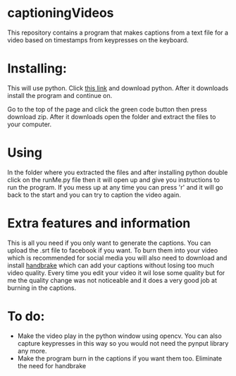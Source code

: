 # captioningVideos
This repository contains a program that makes captions from a text file for a video based on timestamps from keypresses on the keyboard.

<h1>Installing:</h1>
<p>This will use python. Click <a href = 'https://www.python.org/downloads/'>this link</a> and download python. After it downloads install the program and continue on.</p>

<p>Go to the top of the page and click the green code button then press download zip. After it downloads open the folder and extract the files to your computer.<p>

<h1>Using</h1>

<p>In the folder where you extracted the files and after installing python double click on the runMe.py file then it will open up and give you instructions to run the program. If you mess up at any time you can press 'r' and it will go back to the start and you can try to caption the video again.</p>

<h1>Extra features and information</h1>

<p>This is all you need if you only want to generate the captions. You can upload the .srt file to facebook if you want. To burn them into your video which is recommended for social media you will also need to download and install <a href = 'https://handbrake.fr/downloads.php'>handbrake</a> which can add your captions without losing too much video quality. Every time you edit your video it wil lose some quality but for me the quality change was not noticeable and it does a very good job at burning in the captions.</p>

<h1>To do:</h1>
<ul>
  <li>Make the video play in the python window using opencv. You can also capture keypresses in this way so you would not need the pynput library any more.
  <li>Make the program burn in the captions if you want them too. Eliminate the need for handbrake
</ul>
